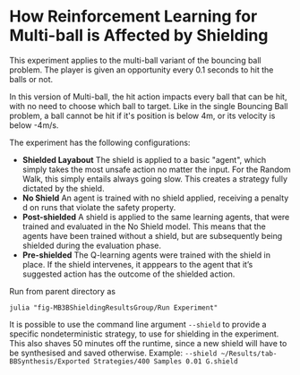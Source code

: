 # How Reinforcement Learning for Multi-ball is Affected by Shielding

This experiment applies to the multi-ball variant of the bouncing ball problem. The player is given an opportunity every 0.1 seconds to hit the balls or not. 

In this version of Multi-ball, the hit action impacts every ball that can be hit, with no need to choose which ball to target. Like in the single Bouncing Ball problem, a ball cannot be hit if it's position is below 4m, or its velocity is below -4m/s.

The experiment has the following configurations:

- **Shielded Layabout** The shield is applied to a basic "agent", which simply takes the most unsafe action no matter the input. For the Random Walk, this simply entails always going slow. This creates a strategy fully dictated by the shield. 
- **No Shield** An agent is trained with no shield applied, receiving a penalty d on runs that violate the safety property. 
- **Post-shielded** A shield is applied to the same learning agents, that were trained and evaluated in the No Shield model. This means that the agents have been trained without a shield, but are subsequently being shielded during the evaluation phase. 
- **Pre-shielded** The Q-learning agents were trained with the shield in place. If the shield intervenes, it apppears to the agent that it’s suggested action has the outcome of the shielded action.

Run from parent directory as 

	julia "fig-MB3BShieldingResultsGroup/Run Experiment"



It is possible to use the command line argument `--shield` to provide a specific nondeterministic strategy, to use for shielding in the experiment. 
This also shaves 50 minutes off the runtime, since a new shield will have to be synthesised and saved otherwise. 
Example: `--shield ~/Results/tab-BBSynthesis/Exported Strategies/400 Samples 0.01 G.shield`
